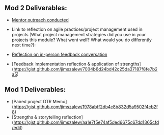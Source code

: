 ## Mod 2 Deliverables:
* [Mentor outreach conducted](https://gist.github.com/jimszalew/4ba3ceb99a41b805a9e1d49b8a700f77)

* Link to reflection on agile practices/project management used in projects (What project management strategies did you use in your projects this module? What went well? What would you do differently next time?):

* [Reflection on in-person feedback conversation](https://gist.github.com/jimszalew/18e216f33cf4653cfdf22af5101002f2)

* [Feedback implementation reflection & application of strengths] (https://gist.github.com/jimszalew/7004b6d24bd42c25da37187f8fe7b2a5)

## Mod 1 Deliverables:
* [Paired project DTR Memo] (https://gist.github.com/jimszalew/1978abff2db4c8b832d5a9502f4cb2f8)
* [Strengths & storytelling reflection] (https://gist.github.com/jimszalew/aa1e7f5e74af5ded6675c67dd1365cfd/edit)
